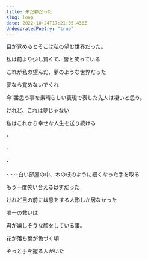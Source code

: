 ```yaml
---
title: 未だ夢だった
slug: loop
date: 2022-10-24T17:21:05.438Z
UndecoratedPoetry: "true"
---
```

目が覚めるとそこは私の望む世界だった。

私は前より少し賢くて、皆と笑っている

これが私の望んだ、夢のような世界だった

夢なら覚めないでくれ

今1番思う事を素晴らしい表現で表した先人は凄いと思う。

けれど、これは夢じゃない

私はこれから幸せな人生を送り続ける

･

･

･

･
･･･白い部屋の中、木の枝のように細くなった手を取る

もう一度笑い合えるはずだった

けれど目の前には息をする人形しか居なかった

唯一の救いは

君が嬉しそうな顔をしている事。

花が落ち葉が色づく頃

そっと手を握る人がいた